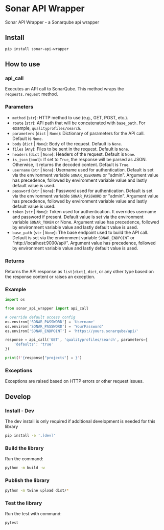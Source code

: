 # Sonar API Wrapper

Sonar API Wrapper - a Sonarqube api wrapper

## Install

```bash
pip install sonar-api-wrapper
``` 

## How to use

### api_call

Executes an API call to SonarQube. This method wraps the `requests.request` method.

### Parameters

- `method` (`str`): HTTP method to use (e.g., GET, POST, etc.).
- `route` (`str`): API path that will be concatenated with `base_path`. For example, `qualityprofiles/search`.
- `parameters` (`dict` | `None`): Dictionary of parameters for the API call. Default is `None`.
- `body` (`dict` | `None`): Body of the request. Default is `None`.
- `files` (`Any`): Files to be sent in the request. Default is `None`.
- `headers` (`dict` | `None`): Headers of the request. Default is `None`.
- `is_json` (`bool`): If set to `True`, the response will be parsed as JSON. Otherwise, it returns the decoded content. Default is `True`.
- `username` (`str` | `None`): Username used for authentication. Default is set via the environment variable `SONAR_USERNAME` or "admin". Argument value has precedence, followed by environment variable value and lastly default value is used.
- `password` (`str` | `None`): Password used for authentication. Default is set via the environment variable `SONAR_PASSWORD` or "admin". Argument value has precedence, followed by environment variable value and lastly default value is used.
- `token` (`str` | `None`): Token used for authentication. It overrides username and password if present. Default value is set via the environment variable `SONAR_TOKEN` or None. Argument value has precedence, followed by environment variable value and lastly default value is used.
- `base_path` (`str` | `None`): The base endpoint used to build the API call. Default is set via the environment variable `SONAR_ENDPOINT` or "http://localhost:9000/api/". Argument value has precedence, followed by environment variable value and lastly default value is used.

### Returns

Returns the API response as `list[dict]`, `dict`, or any other type based on the response content or raises an exception.

### Example

```python
import os

from sonar_api_wrapper import api_call

# override default access config
os.environ['SONAR_PASSWORD'] = 'Username'
os.environ['SONAR_PASSWORD'] = 'YourPassword'
os.environ['SONAR_ENDPOINT'] = 'https://yours.sonarqube/api/'

response = api_call('GET', 'qualityprofiles/search', parameters={
    'defaults': 'true'
})

print(f'{response["projects"] = }')
```

### Exceptions

Exceptions are raised based on HTTP errors or other request issues.

## Develop

### Install - Dev

The dev install is only required if additional development is needed for this library

```bash
pip install -e '.[dev]'
```

### Build the library

Run the command:

```bash
python -m build -w
```

### Publish the library

```bash
python -m twine upload dist/*
```

### Test the library

Run the test with command:

```bash
pytest
```
